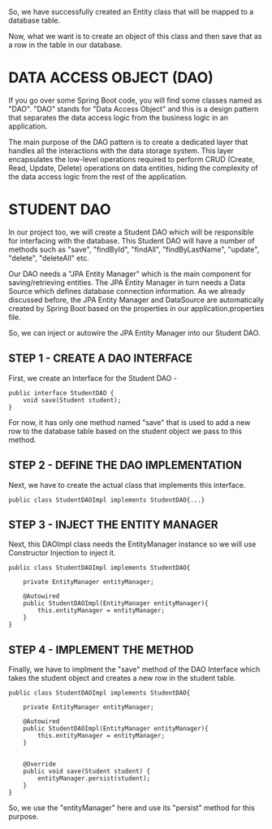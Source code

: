 So, we have successfully created an Entity class that will be mapped to a database table.

Now, what we want is to create an object of this class and then save that as a row in the table in our database.

# DATA ACCESS OBJECT (DAO)

If you go over some Spring Boot code, you will find some classes named as "DAO". "DAO" stands for "Data Access Object" and this is a design pattern that separates the data access logic from the business logic in an application.

The main purpose of the DAO pattern is to create a dedicated layer that handles all the interactions with the data storage system. This layer encapsulates the low-level operations required to perform CRUD (Create, Read, Update, Delete) operations on data entities, hiding the complexity of the data access logic from the rest of the application. 

# STUDENT DAO

In our project too, we will create a Student DAO which will be responsible for interfacing with the database. This Student DAO will have a number of methods such as "save", "findById", "findAll", "findByLastName", "update", "delete", "deleteAll" etc.

Our DAO needs a "JPA Entity Manager" which is the main component for saving/retrieving entities. The JPA Entity Manager in turn needs a Data Source which defines database connection information. As we already discussed before, the JPA Entity Manager and DataSource are automatically created by Spring Boot based on the properties in our application.properties file.

So, we can inject or autowire the JPA Entity Manager into our Student DAO.

## STEP 1 - CREATE A DAO INTERFACE

First, we create an Interface for the Student DAO -

    public interface StudentDAO {
        void save(Student student);
    }

For now, it has only one method named "save" that is used to add a new row to the database table based on the student object we pass to this method.

## STEP 2 - DEFINE THE DAO IMPLEMENTATION

Next, we have to create the actual class that implements this interface.

    public class StudentDAOImpl implements StudentDAO{...}

## STEP 3 - INJECT THE ENTITY MANAGER

Next, this DAOImpl class needs the EntityManager instance so we will use Constructor Injection to inject it.

    public class StudentDAOImpl implements StudentDAO{
    
        private EntityManager entityManager;
        
        @Autowired
        public StudentDAOImpl(EntityManager entityManager){
            this.entityManager = entityManager;
        }
    }

## STEP 4 - IMPLEMENT THE METHOD

Finally, we have to implment the "save" method of the DAO Interface which takes the student object and creates a new row in the student table.

    public class StudentDAOImpl implements StudentDAO{
    
        private EntityManager entityManager;
        
        @Autowired
        public StudentDAOImpl(EntityManager entityManager){
            this.entityManager = entityManager;
        }
        
        
        @Override
        public void save(Student student) {
            entityManager.persist(student);
        }
    }

So, we use the "entityManager" here and use its "persist" method for this purpose.